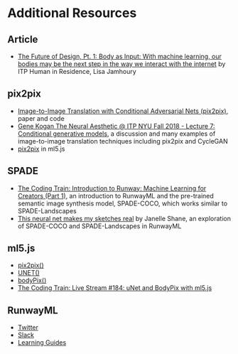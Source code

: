 # Additional Resources

## Article
* [The Future of Design, Pt. 1: Body as Input: With machine learning, our bodies may be the next step in the way we interact with the internet](https://modus.medium.com/a-live-intelligent-web-how-will-we-design-for-it-part-one-21ab0f4a25e1) by ITP Human in Residence, Lisa Jamhoury

## pix2pix
* [Image-to-Image Translation with Conditional Adversarial Nets (pix2pix)](), paper and code<br>
* [Gene Kogan The Neural Aesthetic @ ITP NYU Fall 2018 - Lecture 7: Conditional generative models](), a discussion and many examples of image-to-image translation techniques including pix2pix and CycleGAN
* [pix2pix]() in ml5.js

## SPADE
* [The Coding Train: Introduction to Runway: Machine Learning for Creators (Part 1)](), an introduction to RunwayML and the pre-trained semantic image synthesis model, SPADE-COCO, which works similar to SPADE-Landscapes<br>
* [This neural net makes my sketches real]() by Janelle Shane, an exploration of SPADE-COCO and SPADE-Landscapes in RunwayML

## ml5.js
* [pix2pix()](https://ml5js.org/reference/api-Pix2Pix/)
* [UNET()](https://ml5js.org/reference/api-UNET/)<br>
* [bodyPix()](https://ml5js.org/reference/api-BodyPix/)<br>
* [The Coding Train: Live Stream #184: uNet and BodyPix with ml5.js](https://www.youtube.com/watch?v=jKHgVdyC55M)

## RunwayML
* [Twitter](https://twitter.com/runwayml)<br>
* [Slack](http://runwayml.com/joinslack)<br>
* [Learning Guides](https://learn.runwayml.com)<br>
